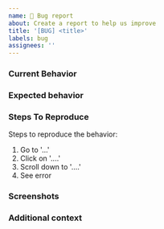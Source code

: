 ```yaml
---
name: 🐞 Bug report
about: Create a report to help us improve
title: '[BUG] <title>'
labels: bug
assignees: ''
---
```


### Current Behavior
<!-- A clear and concise description of what the bug is. -->

### Expected behavior 
<!-- A clear and concise description of what you expected to happen. -->

### Steps To Reproduce
Steps to reproduce the behavior:
1. Go to '...'
2. Click on '....'
3. Scroll down to '....'
4. See error

### Screenshots
<!-- If applicable, add screenshots to help explain your problem. -->

### Additional context
<!-- Add any other context about the problem here. -->
